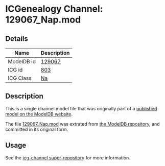 # ICGenealogy Channel: 129067\_Nap.mod

## Details

Name | Description
---- | -----------
ModelDB id | [129067](http://senselab.med.yale.edu/ModelDB/ShowModel.cshtml?model=129067)
ICG id | [803](http://icg.neurotheory.ox.ac.uk/channels/2/803)
ICG Class | [Na](http://icg.neurotheory.ox.ac.uk/channels/2)

## Description

This is a single channel model file that was originally part of a [published model on the ModelDB website](http://senselab.med.yale.edu/mModelDB/ShowModel.cshtml?model=129067).

The file [129067\_Nap.mod](129067_Nap.mod) was extrated from [the ModelDB repository](http://senselab.med.yale.edu/ModelDB/ShowModel.cshtml?model=129067), and committed in its original form.

## Usage

See the [icg-channel super-repository](https://github.com/icgenealogy/icg-channels) for more information.